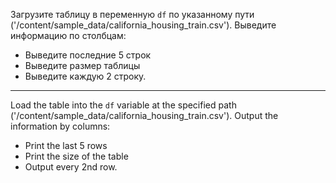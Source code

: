 Загрузите таблицу в переменную `df` по указанному пути ('/content/sample_data/california_housing_train.csv'). Выведите информацию по столбцам:
* Выведите последние 5 строк
* Выведите размер таблицы
* Выведите каждую 2 строку.

---

Load the table into the `df` variable at the specified path ('/content/sample_data/california_housing_train.csv'). Output the information by columns:
* Print the last 5 rows
* Print the size of the table
* Output every 2nd row.